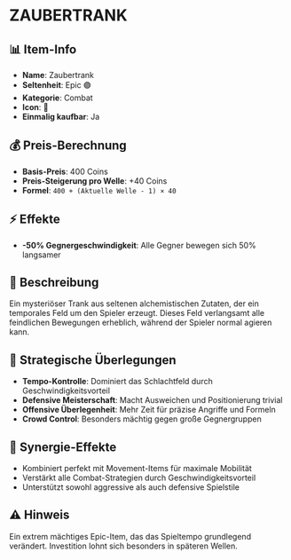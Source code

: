 # ZAUBERTRANK

## 📊 Item-Info
- **Name**: Zaubertrank
- **Seltenheit**: Epic 🟣
- **Kategorie**: Combat
- **Icon**: 🧪
- **Einmalig kaufbar**: Ja

## 💰 Preis-Berechnung
- **Basis-Preis**: 400 Coins
- **Preis-Steigerung pro Welle**: +40 Coins
- **Formel**: `400 + (Aktuelle Welle - 1) × 40`

## ⚡ Effekte
- **-50% Gegnergeschwindigkeit**: Alle Gegner bewegen sich 50% langsamer

## 📝 Beschreibung
Ein mysteriöser Trank aus seltenen alchemistischen Zutaten, der ein temporales Feld um den Spieler erzeugt. Dieses Feld verlangsamt alle feindlichen Bewegungen erheblich, während der Spieler normal agieren kann.

## 🎯 Strategische Überlegungen
- **Tempo-Kontrolle**: Dominiert das Schlachtfeld durch Geschwindigkeitsvorteil
- **Defensive Meisterschaft**: Macht Ausweichen und Positionierung trivial
- **Offensive Überlegenheit**: Mehr Zeit für präzise Angriffe und Formeln
- **Crowd Control**: Besonders mächtig gegen große Gegnergruppen

## 🔄 Synergie-Effekte
- Kombiniert perfekt mit Movement-Items für maximale Mobilität
- Verstärkt alle Combat-Strategien durch Geschwindigkeitsvorteil
- Unterstützt sowohl aggressive als auch defensive Spielstile

## ⚠️ Hinweis
Ein extrem mächtiges Epic-Item, das das Spieltempo grundlegend verändert. Investition lohnt sich besonders in späteren Wellen.
